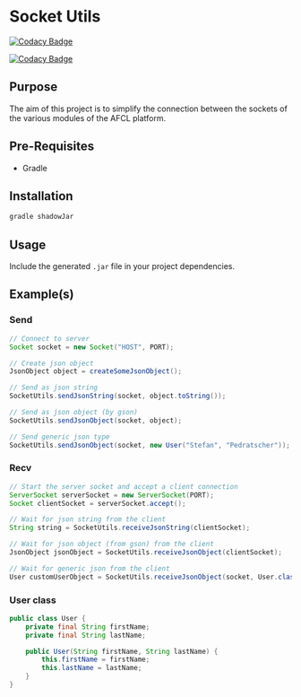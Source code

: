 # Socket Utils

[![Codacy Badge](https://app.codacy.com/project/badge/Grade/be4852fb525748748947104a7c57e815)](https://www.codacy.com/gh/ApolloCEC/socketUtils/dashboard?utm_source=github.com&amp;utm_medium=referral&amp;utm_content=AFCLPlatform/socketUtils&amp;utm_campaign=Badge_Grade)

[![Codacy Badge](https://app.codacy.com/project/badge/Coverage/be4852fb525748748947104a7c57e815)](https://www.codacy.com/gh/ApolloCEC/socketUtils/dashboard?utm_source=github.com&utm_medium=referral&utm_content=AFCLPlatform/socketUtils&utm_campaign=Badge_Coverage)




## Purpose

The aim of this project is to simplify the connection between the sockets of the various modules of the AFCL platform.

## Pre-Requisites
- Gradle

## Installation
```bash
gradle shadowJar 
```

## Usage
Include the generated `.jar` file in your project dependencies.

## Example(s)
 
### Send
````java
// Connect to server
Socket socket = new Socket("HOST", PORT);

// Create json object
JsonObject object = createSomeJsonObject();

// Send as json string
SocketUtils.sendJsonString(socket, object.toString());

// Send as json object (by gson)
SocketUtils.sendJsonObject(socket, object);

// Send generic json type
SocketUtils.sendJsonObject(socket, new User("Stefan", "Pedratscher"));
````

### Recv

````java
// Start the server socket and accept a client connection
ServerSocket serverSocket = new ServerSocket(PORT);
Socket clientSocket = serverSocket.accept();

// Wait for json string from the client
String string = SocketUtils.receiveJsonString(clientSocket);

// Wait for json object (from gson) from the client
JsonObject jsonObject = SocketUtils.receiveJsonObject(clientSocket);

// Wait for generic json from the client
User customUserObject = SocketUtils.receiveJsonObject(socket, User.class);
````

### User class

````java
public class User {
    private final String firstName;
    private final String lastName;

    public User(String firstName, String lastName) {
        this.firstName = firstName;
        this.lastName = lastName;
    }
}
````
